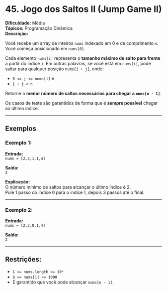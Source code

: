 # 45. Jogo dos Saltos II (Jump Game II)

**Dificuldade:** Média  
**Tópicos:** Programação Dinâmica  
**Descrição:**

Você recebe um array de inteiros `nums` indexado em 0 e de comprimento `n`. Você começa posicionado em `nums[0]`.

Cada elemento `nums[i]` representa o **tamanho máximo de salto para frente** a partir do índice `i`. Em outras palavras, se você está em `nums[i]`, pode saltar para qualquer posição `nums[i + j]`, onde:

- `0 <= j <= nums[i]` e  
- `i + j < n`

Retorne o **menor número de saltos necessários para chegar a `nums[n - 1]`**.

Os casos de teste são garantidos de forma que é **sempre possível** chegar ao último índice.

---

## Exemplos

### Exemplo 1:

**Entrada:**  
`nums = [2,3,1,1,4]`  

**Saída:**  
`2`  

**Explicação:**  
O número mínimo de saltos para alcançar o último índice é 2.  
Pule 1 passo do índice 0 para o índice 1, depois 3 passos até o final.

---

### Exemplo 2:

**Entrada:**  
`nums = [2,3,0,1,4]`  

**Saída:**  
`2`  

---

## Restrições:

- `1 <= nums.length <= 10⁴`
- `0 <= nums[i] <= 1000`
- É garantido que você pode alcançar `nums[n - 1]`.
